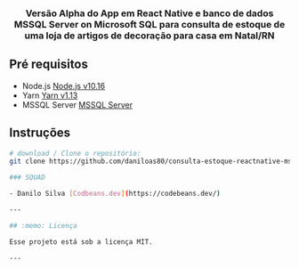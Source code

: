 
<h3 align="center">
Versão Alpha do App em React Native e banco de dados MSSQL Server on Microsoft SQL para consulta de estoque de uma loja de artigos de decoração para casa em Natal/RN
</h3>

## Pré requisitos

- Node.js [Node.js v10.16](https://nodejs.org/)
- Yarn [Yarn v1.13](https://yarnpkg.com/)
- MSSQL Server [MSSQL Server](https://www.microsoft.com/en-us/sql-server/sql-server-2019)

## Instruções

```bash
# download / Clone o repositório:
git clone https://github.com/daniloas80/consulta-estoque-reactnative-mssqlserver.git

### SQUAD

- Danilo Silva [Codbeans.dev](https://codebeans.dev/)

---

## :memo: Licença

Esse projeto está sob a licença MIT.

---


